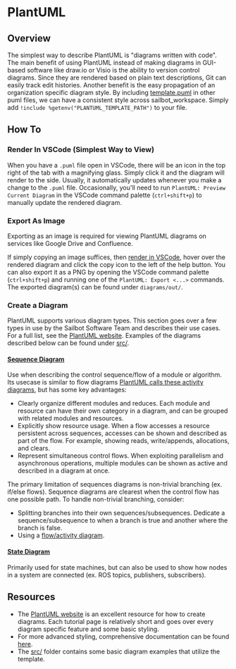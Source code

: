 # PlantUML

## Overview

The simplest way to describe PlantUML is "diagrams written with code". The main benefit of using PlantUML instead of
making diagrams in GUI-based software like draw.io or Visio is the ability to version control diagrams. Since they are
rendered based on plain text descriptions, Git can easily track edit histories. Another benefit is the easy propagation
of an organization specific diagram style. By including [template.puml](template.puml) in other puml files, we can have
a consistent style across sailbot_workspace. Simply add `!include %getenv("PLANTUML_TEMPLATE_PATH")` to your file.

## How To

### Render In VSCode (Simplest Way to View)

When you have a `.puml` file open in VSCode, there will be an icon in the top right of the tab with a magnifying glass.
Simply click it and the diagram will render to the side. Usually, it automatically updates whenever you make a change to
the `.puml` file. Occasionally, you'll need to run `PlantUML: Preview Current Diagram` in the VSCode command palette
(`ctrl+shift+p`) to manually update the rendered diagram.

### Export As Image

Exporting as an image is required for viewing PlantUML diagrams on services like Google Drive and Confluence.

If simply copying an image suffices, then [render in VSCode](#render-in-vscode-simplest-way-to-view), hover over the
rendered diagram and click the copy icon to the left of the help button. You can also export it as a PNG
by opening the VSCode command palette (`ctrl+shift+p`) and running one of the
`PlantUML: Export <...>` commands. The exported diagram(s) can be found under `diagrams/out/`.

### Create a Diagram

PlantUML supports various diagram types. This section goes over a few types in use by the Sailbot Software Team and
describes their use cases. For a full list, see the [PlantUML website](https://plantuml.com/). Examples of the diagrams
described below can be found under [src/](src/).

#### [Sequence Diagram](https://plantuml.com/sequence-diagram)

Use when describing the control sequence/flow of a module or algorithm. Its usecase is similar to flow diagrams
[PlantUML calls these activity diagrams](https://plantuml.com/activity-diagram-beta), but has some key advantages:

- Clearly organize different modules and reduces. Each module and resource can have their own category in a diagram, and
can be grouped with related modules and resources.
- Explicitly show resource usage. When a flow accesses a resource persistent across sequences, accesses can be shown
and described as part of the flow. For example, showing reads, write/appends, allocations, and clears.
- Represent simultaneous control flows. When exploiting parallelism and asynchronous operations, multiple modules can
be shown as active and described in a diagram at once.

The primary limitation of sequences diagrams is non-trivial branching (ex. if/else flows). Sequence diagrams are
clearest when the control flow has one possible path. To handle non-trivial branching, consider:

- Splitting branches into their own sequences/subsequences. Dedicate a sequence/subsequence to when a branch is true and
another where the branch is false.
- Using a [flow/activity diagram](https://plantuml.com/activity-diagram-beta).

#### [State Diagram](https://plantuml.com/state-diagram)

Primarily used for state machines, but can also be used to show how nodes in a system are connected (ex. ROS topics,
publishers, subscribers).

## Resources

- The [PlantUML website](https://plantuml.com/) is an excellent resource for how to create diagrams. Each tutorial page
is relatively short and goes over every diagram specific feature and some basic styling.
- For more advanced styling, comprehensive documentation can be found
[here](https://plantuml-documentation.readthedocs.io/en/latest/formatting/all-skin-params.html).
- The [src/](src/) folder contains some basic diagram examples that utilize the template.
